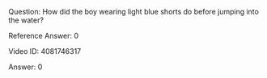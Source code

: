 Question: How did the boy wearing light blue shorts do before jumping into the water?

Reference Answer: 0

Video ID: 4081746317

Answer: 0

